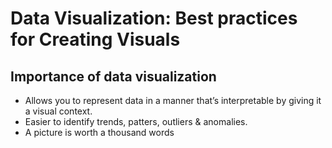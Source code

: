 # Data Visualization: Best practices for Creating Visuals

## Importance of data visualization
- Allows you to represent data in a manner that’s interpretable by giving it a visual context.
- Easier to identify trends, patters, outliers & anomalies.
- A picture is worth a thousand words
